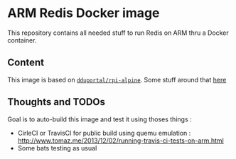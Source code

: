 # ARM Redis Docker image

This repository contains all needed stuff to run Redis on ARM thru a Docker container.

## Content

This image is based on [```dduportal/rpi-alpine```](https://registry.hub.docker.com/u/dduportal/rpi-alpine/). Some stuff around that [here](https://github.com/dduportal-dockerfiles/arm-alpine) 

## Thoughts and TODOs

Goal is to auto-build this image and test it using thoses things :
* CirleCI or TravisCI for public build using quemu emulation : http://www.tomaz.me/2013/12/02/running-travis-ci-tests-on-arm.html
* Some bats testing as usual
